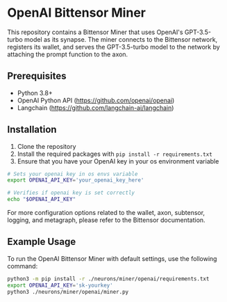 # OpenAI Bittensor Miner

This repository contains a Bittensor Miner that uses OpenAI's GPT-3.5-turbo model as its synapse. The miner connects to the Bittensor network, registers its wallet, and serves the GPT-3.5-turbo model to the network by attaching the prompt function to the axon.

## Prerequisites

- Python 3.8+
- OpenAI Python API (<https://github.com/openai/openai>)
- Langchain (<https://github.com/langchain-ai/langchain>)

## Installation

1. Clone the repository
2. Install the required packages with `pip install -r requirements.txt`
3. Ensure that you have your OpenAI key in your os environment variable

```bash
# Sets your openai key in os envs variable
export OPENAI_API_KEY='your_openai_key_here'

# Verifies if openai key is set correctly
echo "$OPENAI_API_KEY"
```

For more configuration options related to the wallet, axon, subtensor, logging, and metagraph, please refer to the Bittensor documentation.

## Example Usage

To run the OpenAI Bittensor Miner with default settings, use the following command:

```bash
python3 -m pip install -r ./neurons/miner/openai/requirements.txt 
export OPENAI_API_KEY='sk-yourkey'
python3 ./neurons/miner/openai/miner.py
```
